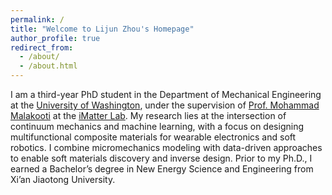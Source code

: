 ```yaml
---
permalink: /
title: "Welcome to Lijun Zhou's Homepage"
author_profile: true
redirect_from: 
  - /about/
  - /about.html
---
```


I am a third-year PhD student in the Department of Mechanical Engineering at the [University of Washington](https://www.washington.edu/), under the supervision of [Prof. Mohammad Malakooti](https://www.me.washington.edu/facultyfinder/mohammad-malakooti) at the [iMatter Lab](https://sites.google.com/view/malakooti/research_1). 
My research lies at the intersection of continuum mechanics and machine learning, with a focus on designing multifunctional composite materials for wearable electronics and soft robotics. I combine micromechanics modeling with data-driven approaches to enable soft materials discovery and inverse design.
Prior to my Ph.D., I earned a Bachelor’s degree in New Energy Science and Engineering from Xi’an Jiaotong University.
